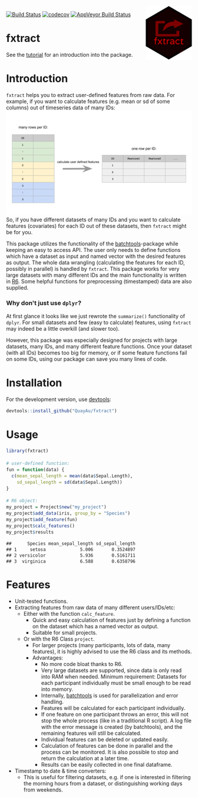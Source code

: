
<img align="right" src="https://raw.githubusercontent.com/quayau/fxtract/master/man/figures/hexagon.svg?sanitize=true" width="125px">

[![Build Status](https://travis-ci.org/QuayAu/fxtract.svg?branch=master)](https://travis-ci.org/QuayAu/fxtract) [![codecov](https://codecov.io/gh/QuayAu/fxtract/branch/master/graph/badge.svg)](https://codecov.io/gh/QuayAu/fxtract) [![AppVeyor Build Status](https://ci.appveyor.com/api/projects/status/github/QuayAu/fxtract?branch=master&svg=true)](https://ci.appveyor.com/project/QuayAu/fxtract)

fxtract
=======

See the [tutorial](https://quayau.github.io/fxtract/docs/index.html) for an introduction into the package.

Introduction
============

`fxtract` helps you to extract user-defined features from raw data. For example, if you want to calculate features (e.g. mean or sd of some columns) out of timeseries data of many IDs: ![](man/figures/fxtract_main.svg) So, if you have different datasets of many IDs and you want to calculate features (covariates) for each ID out of these datasets, then `fxtract` might be for you.

This package utilizes the functionality of the [batchtools](https://mllg.github.io/batchtools/articles/batchtools.html)-package while keeping an easy to access API. The user only needs to define functions which have a dataset as input and named vector with the desired features as output. The whole data wrangling (calculating the features for each ID, possibly in parallel) is handled by `fxtract`. This package works for very large datasets with many different IDs and the main functionality is written in [R6](https://r6.r-lib.org/articles/Introduction.html). Some helpful functions for preprocessing (timestamped) data are also supplied.

### Why don't just use `dplyr`?

At first glance it looks like we just rewrote the `summarize()` functionality of `dplyr`. For small datasets and few (easy to calculate) features, using `fxtract` may indeed be a little overkill (and slower too).

However, this package was especially designed for projects with large datasets, many IDs, and many different feature functions. Once your dataset (with all IDs) becomes too big for memory, or if some feature functions fail on some IDs, using our package can save you many lines of code.

Installation
============

For the development version, use [devtools](https://cran.r-project.org/package=devtools):

``` r
devtools::install_github("QuayAu/fxtract")
```

Usage
=====

``` r
library(fxtract)

# user-defined function:
fun = function(data) {
  c(mean_sepal_length = mean(data$Sepal.Length),
    sd_sepal_length = sd(data$Sepal.Length))
}

# R6 object:
my_project = Project$new("my_project")
my_project$add_data(iris, group_by = "Species")
my_project$add_feature(fun)
my_project$calc_features()
my_project$results
```

    ##      Species mean_sepal_length sd_sepal_length
    ## 1     setosa             5.006       0.3524897
    ## 2 versicolor             5.936       0.5161711
    ## 3  virginica             6.588       0.6358796

Features
========

-   Unit-tested functions.
-   Extracting features from raw data of many different users/IDs/etc:
    -   Either with the function `calc_feature`.
        -   Quick and easy calculation of features just by defining a function on the dataset which has a named vector as output.
        -   Suitable for small projects.
    -   Or with the R6 Class `project`.
        -   For larger projects (many participants, lots of data, many features), it is highly advised to use the R6 class and its methods.
        -   Advantages:
            -   No more code bloat thanks to R6.
            -   Very large datasets are supported, since data is only read into RAM when needed. Minimum requirement: Datasets for each participant individually must be small enough to be read into memory.
            -   Internally, [batchtools](https://mllg.github.io/batchtools/articles/batchtools.html) is used for parallelization and error handling.
            -   Features will be calculated for each participant individually.
            -   If one feature on one participant throws an error, this will not stop the whole process (like in a traditional R script). A log file with the error message is created (by batchtools), and the remaining features will still be calculated.
            -   Individual features can be deleted or updated easily.
            -   Calculation of features can be done in parallel and the process can be monitored. It is also possible to stop and return the calculation at a later time.
            -   Results can be easily collected in one final dataframe.
-   Timestamp to date & time converters:
    -   This is useful for filtering datasets, e.g. if one is interested in filtering the morning hours from a dataset, or distinguishing working days from weekends.
